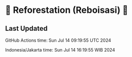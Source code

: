 
# 🌳 Reforestation (Reboisasi) 🌲

## Last Updated

GitHub Actions time: Sun Jul 14 09:19:55 UTC 2024

Indonesia/Jakarta time: Sun Jul 14 16:19:55 WIB 2024
